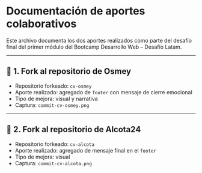 # Documentación de aportes colaborativos

Este archivo documenta los dos aportes realizados como parte del desafío final del primer módulo del Bootcamp Desarrollo Web – Desafío Latam.

---

## 🧩 1. Fork al repositorio de Osmey

- Repositorio forkeado: `cv-osmey`
- Aporte realizado: agregado de `footer` con mensaje de cierre emocional
- Tipo de mejora: visual y narrativa
- Captura: `commit-cv-osmey.png`

---

## 🧩 2. Fork al repositorio de Alcota24

- Repositorio forkeado: `cv-alcota`
- Aporte realizado: agregado de mensaje final en el `footer`
- Tipo de mejora: visual
- Captura: `commit-cv-alcota.png`